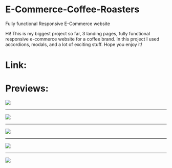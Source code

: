 # E-Commerce-Coffee-Roasters
Fully functional Responsive E-Commerce website

Hi! This is my biggest project so far, 3 landing pages, fully functional responsive e-commerce website for a coffee brand.
In this project I used accordions, modals, and a lot of exciting stuff. Hope you enjoy it!

# Link: 

# Previews:

<img src="Website Previews/desktop1.png">
<hr>
<img src="Website Previews/desktop2.png">
<hr>
<img src="Website Previews/desktop3.png">
<hr>
<img src="Website Previews/tablet1.png">
<hr>
<img src="Website Previews/tablet2.png">

